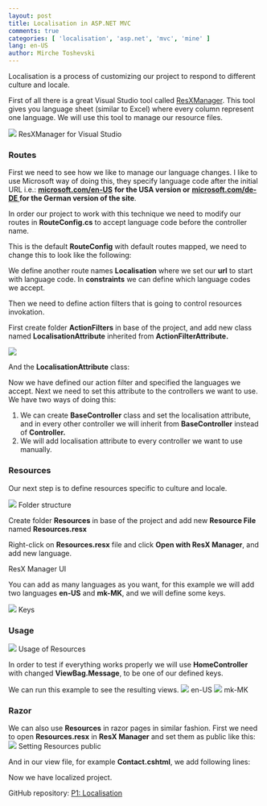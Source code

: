 ```yaml
---
layout: post
title: Localisation in ASP.NET MVC
comments: true
categories: [ 'localisation', 'asp.net', 'mvc', 'mine' ]
lang: en-US
author: Mirche Toshevski
---
```


Localisation is a process of customizing our project to respond to different
culture and locale.

First of all there is a great Visual Studio tool called
[ResXManager](https://marketplace.visualstudio.com/items?itemName=TomEnglert.ResXManager).
This tool gives you language sheet (similar to Excel) where every column
represent one language. We will use this tool to manage our resource files.

![](https://cdn-images-1.medium.com/max/800/1*4gh3YNpbHaMBrmHwaA55nA.png)
<span class="figcaption_hack">ResXManager for Visual Studio</span>

### Routes

First we need to see how we like to manage our language changes. I like to use
Microsoft way of doing this, they specify language code after the initial URL
i.e.: **[microsoft.com/en-US](http://microsoft.com/en-US)** **for the USA version
or** **[microsoft.com/de-DE ](http://microsoft.com/de-DE)for the German version of
the site**.

In order our project to work with this technique we need to modify our routes in
**RouteConfig.cs** to accept language code before the controller name.

<script src="https://gist.github.com/neemesis/1e9372d34e4390b638de33b41708f550.js"></script>

This is the default **RouteConfig** with default routes mapped, we need to change
this to look like the following:

<script src="https://gist.github.com/neemesis/d62b177f3b9176f67b8c038691cedde0.js"></script>

We define another route names **Localisation** where we set our **url** to start
with language code. In **constraints** we can define which language codes we
accept.

Then we need to define action filters that is going to control resources
invokation.

First create folder **ActionFilters** in base of the project, and add new class
named **LocalisationAttribute** inherited from **ActionFilterAttribute.**

![](https://cdn-images-1.medium.com/max/800/1*lTECrGedjyOtwemgN2dzhA.png)

And the **LocalisationAttribute** class:

<script src="https://gist.github.com/neemesis/c12c3cfa99c5d896e9b3511f9931d9ba.js"></script>

Now we have defined our action filter and specified the languages we accept.
Next we need to set this attribute to the controllers we want to use. We have
two ways of doing this:

1.  We can create **BaseController** class and set the localisation attribute, and in
every other controller we will inherit from **BaseController** instead of
**Controller.**
1.  We will add localisation attribute to every controller we want to use manually.

### Resources

Our next step is to define resources specific to culture and locale.

![](https://cdn-images-1.medium.com/max/600/1*IqgaTb80UJUggAK5e6-hAg.png)
<span class="figcaption_hack">Folder structure</span>

Create folder **Resources** in base of the project and add new **Resource File**
named **Resources.resx**

Right-click on **Resources.resx** file and click **Open with ResX Manager**, and add
new language.

<span class="figcaption_hack">ResX Manager UI</span>

You can add as many languages as you want, for this example we will add two
languages **en-US** and **mk-MK**, and we will define some keys.

![](https://cdn-images-1.medium.com/max/800/1*2p9fp0nnXyu9CjjXuTT1QA.png)
<span class="figcaption_hack">Keys</span>

### Usage
![](https://cdn-images-1.medium.com/max/600/1*3H84yLP3WSZfhSsbkkpffA.png)
<span class="figcaption_hack">Usage of Resources</span>

In order to test if everything works properly we will use **HomeController** with
changed **ViewBag.Message**, to be one of our defined keys.

We can run this example to see the resulting views.
![](https://cdn-images-1.medium.com/max/800/1*K4iTJOxyl5fY-WOnIdZCKw.png)
<span class="figcaption_hack">en-US</span>
![](https://cdn-images-1.medium.com/max/800/1*6j1o9Ihb9j5yzpGtZCtRTg.png)
<span class="figcaption_hack">mk-MK</span>

### Razor

We can also use **Resources** in razor pages in similar fashion. First we need to
open **Resources.resx** in **ResX Manager** and set them as public like this:
![](https://cdn-images-1.medium.com/max/800/1*F3W2WbtIhNEj4zT-zzNKGg.png)
<span class="figcaption_hack">Setting Resources public</span>

And in our view file, for example **Contact.cshtml**, we add following lines:

<script src="https://gist.github.com/neemesis/0cf62dd121dfdaafde6cfe95eeac342a.js"></script>

Now we have localized project.

GitHub repository: [P1:
Localisation](https://github.com/neemesis/MediumPosts/tree/master/P1_Localisation)
